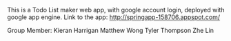 This is a Todo List maker web app, with google account login, deployed with google app engine. 
Link to the app: http://springapp-158706.appspot.com/

Group Member:
Kieran Harrigan
Matthew Wong
Tyler Thompson
Zhe Lin
